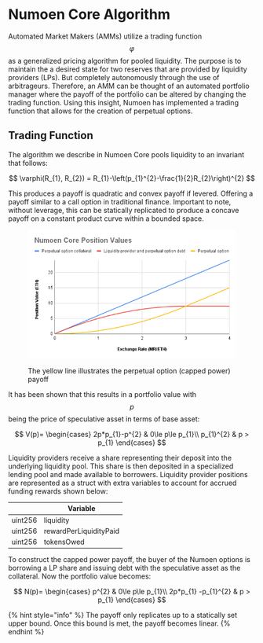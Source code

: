 # Numoen Core Algorithm

Automated Market Makers (AMMs) utilize a trading function $$\varphi$$ as a generalized pricing algorithm for pooled liquidity. The purpose is to maintain the a desired state for two reserves that are provided by liquidity providers (LPs). But completely autonomously through the use of arbitrageurs. Therefore, an AMM can be thought of an automated portfolio manager where the payoff of the portfolio can be altered by changing the trading function. Using this insight, Numoen has implemented a trading function that allows for the creation of perpetual options.

## Trading Function

The algorithm we describe in Numoen Core pools liquidity to an invariant that follows:

$$
\varphi(R_{1}, R_{2}) = R_{1}-\left(p_{1}^{2}-\frac{1}{2}R_{2}\right)^{2}
$$

This produces a payoff is quadratic and convex payoff if levered. Offering a payoff similar to a call option in traditional finance. Important to note, without leverage, this can be statically replicated to produce a concave payoff on a constant product curve within a bounded space.

<figure><img src="../../.gitbook/assets/pnl.png" alt=""><figcaption><p>The yellow line illustrates the perpetual option (capped power) payoff</p></figcaption></figure>

It has been shown that this results in a portfolio value with $$p$$ being the price of speculative asset in terms of base asset:

$$
V(p)=
    \begin{cases}
        2p*p_{1}-p^{2} & 0\le p\le p_{1}\\
        p_{1}^{2} & p > p_{1}
    \end{cases}
$$

Liquidity providers receive a share representing their deposit into the underlying liquidity pool. This share is then deposited in a specialized lending pool and made available to borrowers. Liquidity provider positions are represented as a struct with extra variables to account for accrued funding rewards shown below:

|         | Variable               |
| ------- | ---------------------- |
| uint256 | liquidity              |
| uint256 | rewardPerLiquidityPaid |
| uint256 | tokensOwed             |

To construct the capped power payoff, the buyer of the Numoen options is borrowing a LP share and issuing debt with the speculative asset as the collateral. Now the portfolio value becomes:

$$
N(p)=
    \begin{cases}
        p^{2} & 0\le p\le p_{1}\\
        2p*p_{1} -p_{1}^{2} & p > p_{1}
    \end{cases}
$$

{% hint style="info" %}
The payoff only replicates up to a statically set upper bound. Once this bound is met, the payoff becomes linear.&#x20;
{% endhint %}
